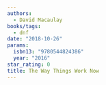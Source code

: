```yaml
---
authors:
  - David Macaulay
books/tags:
  - dnf
date: "2018-10-26"
params:
  isbn13: "9780544824386"
  year: "2016"
star_rating: 0
title: The Way Things Work Now
---
```


<!--more-->
